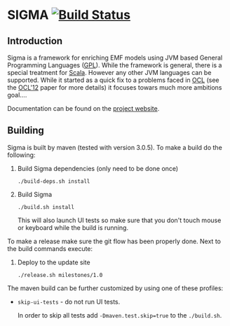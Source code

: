 # SIGMA [![Build Status](https://travis-ci.org/fikovnik/Sigma.png?branch=develop)](https://travis-ci.org/fikovnik/Sigma) #

## Introduction ##

Sigma is a framework for enriching EMF models using JVM based General Programming Languages ([GPL](http://en.wikipedia.org/wiki/General-purpose_programming_language)). While the framework is general, there is a special treatment for [Scala](http://www.scala-lang.org). However any other JVM languages can be supported. While it started as a quick fix to a problems faced in [OCL](http://en.wikipedia.org/wiki/Object_Constraint_Language) (see the [OCL'12](http://st.inf.tu-dresden.de/OCL2012/preproceedings/09.pdf) paper for more details) it focuses towars much more ambitions goal….

Documentation can be found on the [project website](http://fikovnik.net/Sigma/).

## Building ##

Sigma is built by maven (tested with version 3.0.5). To make a build do the following:

1. Build Sigma dependencies (only need to be done once)

    `./build-deps.sh install`

1. Build Sigma

    `./build.sh install`

    This will also launch UI tests so make sure that you don't touch mouse
or keyboard while the build is running.

To make a release make sure the git flow has been properly done. Next
to the build commands execute:

1. Deploy to the update site

    `./release.sh milestones/1.0`

The maven build can be further customized by using one of these profiles:

* `skip-ui-tests` - do not run UI tests. 
  
    In order to skip all tests add `-Dmaven.test.skip=true` to the `./build.sh`.
